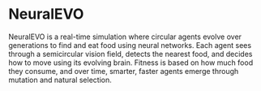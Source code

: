 # NeuralEVO

NeuralEVO is a real-time simulation where circular agents evolve over generations to find and eat food using neural networks. Each agent sees through a semicircular vision field, detects the nearest food, and decides how to move using its evolving brain. Fitness is based on how much food they consume, and over time, smarter, faster agents emerge through mutation and natural selection.
